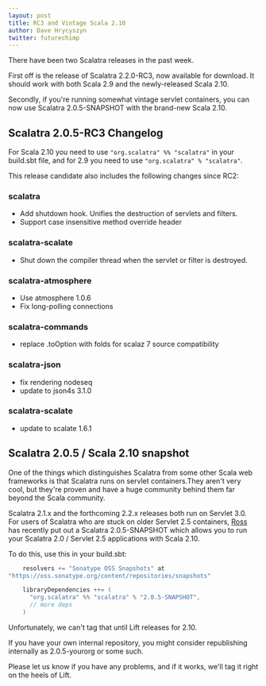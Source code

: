 ```yaml
---
layout: post
title: RC3 and Vintage Scala 2.10
author: Dave Hrycyszyn
twitter: futurechimp
---
```


There have been two Scalatra releases in the past week. 

First off is the release of Scalatra 2.2.0-RC3, now available for download. It should work with both Scala 2.9 and the newly-released Scala 2.10. 

Secondly, if you're running somewhat vintage servlet containers, you can now use Scalatra 2.0.5-SNAPSHOT with the brand-new Scala 2.10. 

## Scalatra 2.0.5-RC3 Changelog

For Scala 2.10 you need to use `"org.scalatra" %% "scalatra"` in your build.sbt file, and for 2.9 you need to use `"org.scalatra" % "scalatra"`.

This release candidate also includes the following changes since RC2:

### scalatra

* Add shutdown hook. Unifies the destruction of servlets and filters.
* Support case insensitive method override header

### scalatra-scalate

* Shut down the compiler thread when the servlet or filter is destroyed.

### scalatra-atmosphere

* Use atmosphere 1.0.6
* Fix long-polling connections

### scalatra-commands

* replace .toOption with folds for scalaz 7 source compatibility

### scalatra-json

* fix rendering nodeseq
* update to json4s 3.1.0

### scalatra-scalate

* update to scalate 1.6.1


## Scalatra 2.0.5 / Scala 2.10 snapshot

One of the things which distinguishes Scalatra from some other Scala web frameworks is that Scalatra runs on servlet containers.They aren't very cool, but they're proven and have a huge community behind them far beyond the Scala community.

Scalatra 2.1.x and the forthcoming 2.2.x releases both run on Servlet 3.0. For users of Scalatra who are stuck on older Servlet 2.5 containers, <a href="http://twitter.com/rossabaker">Ross</a> has recently put out a Scalatra 2.0.5-SNAPSHOT which allows you to run your Scalatra 2.0 / Servlet 2.5 applications with Scala 2.10.

To do this, use this in your build.sbt:

```scala
    resolvers += "Sonatype OSS Snapshots" at
"https://oss.sonatype.org/content/repositories/snapshots"

    libraryDependencies ++= (
      "org.scalatra" %% "scalatra" % "2.0.5-SNAPSHOT",
      // more deps
    )
```

Unfortunately, we can't tag that until Lift releases for 2.10.

If you have your own internal repository, you might consider republishing internally as 2.0.5-yourorg or some such.

Please let us know if you have any problems, and if it works, we'll tag it right on the heels of Lift.